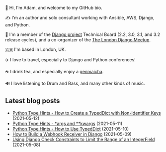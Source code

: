 <p>
  👋 Hi, I'm Adam, and welcome to my GitHub bio.
</p>
<p>
  ✍️ I'm an author and solo consultant working with Ansible, AWS, Django, and Python.
</p>
<p>
  🦄 I'm a member of the <a href="https://www.djangoproject.com/foundation/teams/">Django project</a> Technical Board (2.2, 3.0, 3.1, and 3.2 release cycles),
  and a co-organizer of the <a href="https://www.djangolondon.com/">The London Django Meetup</a>.
</p>
<p>
  🇬🇧 I'm based in London, UK.
</p>
<p>
  ✈️ I love to travel, especially to Django and Python conferences!
</p>
<p>
  ☕️ I drink tea, and especially enjoy a <a href="https://en.wikipedia.org/wiki/Genmaicha">genmaicha</a>.
</p>
<p>
  🔊 I love listening to Drum and Bass, and many other kinds of music.
</p>

## Latest blog posts

* [Python Type Hints - How to Create a TypedDict with Non-Identifier Keys](https://adamj.eu/tech/2021/05/12/python-type-hints-how-to-create-a-typeddict-with-non-identifier-keys/) (2021-05-12)
* [Python Type Hints - *args and **kwargs](https://adamj.eu/tech/2021/05/11/python-type-hints-args-and-kwargs/) (2021-05-11)
* [Python Type Hints - How to Use TypedDict](https://adamj.eu/tech/2021/05/10/python-type-hints-how-to-use-typeddict/) (2021-05-10)
* [How to Build a Webhook Receiver in Django](https://adamj.eu/tech/2021/05/09/how-to-build-a-webhook-receiver-in-django/) (2021-05-09)
* [Using Django Check Constraints to Limit the Range of an IntegerField](https://adamj.eu/tech/2021/05/08/django-check-constraints-limit-range-integerfield/) (2021-05-08)